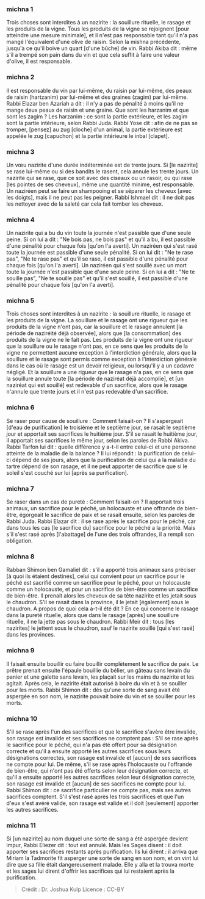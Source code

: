 
### michna 1
Trois choses sont interdites à un nazirite : la souillure rituelle, le rasage et les produits de la vigne. Tous les produits de la vigne se rejoignent [pour atteindre une mesure minimale], et il n'est pas responsable tant qu'il n'a pas mangé l'équivalent d'une olive de raisin. Selon la mishna précédente, jusqu'à ce qu'il boive un quart [d'une bûche] de vin. Rabbi Akiba dit : même s'il a trempé son pain dans du vin et que cela suffit à faire une valeur d'olive, il est responsable.

### michna 2
Il est responsable du vin par lui-même, du raisin par lui-même, des peaux de raisin (hartzanim) par lui-même et des graines (zagim) par lui-même. Rabbi Elazar ben Azariah a dit : il n'y a pas de pénalité à moins qu'il ne mange deux peaux de raisin et une graine. Que sont les harzanim et que sont les zagim ? Les harzanim : ce sont la partie extérieure, et les zagim sont la partie intérieure, selon Rabbi Juda. Rabbi Yose dit : afin de ne pas se tromper, [pensez] au zug [cloche] d'un animal, la partie extérieure est appelée le zug [capuchon] et la partie intérieure le inbal [clapet].

### michna 3
Un vœu nazirite d'une durée indéterminée est de trente jours. Si [le nazirite] se rase lui-même ou si des bandits le rasent, cela annule les trente jours. Un nazirite qui se rase, que ce soit avec des ciseaux ou un rasoir, ou qui rase [les pointes de ses cheveux], même une quantité minime, est responsable. Un naziréen peut se faire un shampooing et se séparer les cheveux [avec les doigts], mais il ne peut pas les peigner. Rabbi Ishmael dit : il ne doit pas les nettoyer avec de la saleté car cela fait tomber les cheveux.

### michna 4
Un nazirite qui a bu du vin toute la journée n'est passible que d'une seule peine. Si on lui a dit : "Ne bois pas, ne bois pas" et qu'il a bu, il est passible d'une pénalité pour chaque fois [qu'on l'a averti]. Un naziréen qui s'est rasé toute la journée est passible d'une seule pénalité. Si on lui dit : "Ne te rase pas", "Ne te rase pas" et qu'il se rase, il est passible d'une pénalité pour chaque fois [qu'on l'a averti]. Un naziréen qui s'est souillé avec un mort toute la journée n'est passible que d'une seule peine. Si on lui a dit : "Ne te souille pas", "Ne te souille pas" et qu'il s'est souillé, il est passible d'une pénalité pour chaque fois [qu'on l'a averti].

### michna 5
Trois choses sont interdites à un nazirite : la souillure rituelle, le rasage et les produits de la vigne. La souillure et le rasage ont une rigueur que les produits de la vigne n'ont pas, car la souillure et le rasage annulent [la période de naziréité déjà observée], alors que [la consommation] des produits de la vigne ne le fait pas. Les produits de la vigne ont une rigueur que la souillure ou le rasage n'ont pas, en ce sens que les produits de la vigne ne permettent aucune exception à l'interdiction générale, alors que la souillure et le rasage sont permis comme exception à l'interdiction générale dans le cas où le rasage est un devoir religieux, ou lorsqu'il y a un cadavre négligé. Et la souillure a une rigueur que le rasage n'a pas, en ce sens que la souillure annule toute [la période de naziréat déjà accomplie], et [un naziréat qui est souillé] est redevable d'un sacrifice, alors que le rasage n'annule que trente jours et il n'est pas redevable d'un sacrifice.

### michna 6
Se raser pour cause de souillure :  Comment faisait-on ? Il s'aspergeait [d'eau de purification] le troisième et le septième jour, se rasait le septième jour et apportait ses sacrifices le huitième jour. S'il se rasait le huitième jour, il apportait ses sacrifices le même jour, selon les paroles de Rabbi Akiva. Rabbi Tarfon lui dit : quelle différence y a-t-il entre celui-ci et une personne atteinte de la maladie de la balance ? Il lui répondit : la purification de celui-ci dépend de ses jours, alors que la purification de celui qui a la maladie du tartre dépend de son rasage, et il ne peut apporter de sacrifice que si le soleil s'est couché sur lui [après sa purification].

### michna 7
Se raser dans un cas de pureté : Comment faisait-on ? Il apportait trois animaux, un sacrifice pour le péché, un holocauste et une offrande de bien-être, égorgeait le sacrifice de paix et se rasait ensuite, selon les paroles de Rabbi Juda. Rabbi Elazar dit : il se rase après le sacrifice pour le péché, car dans tous les cas [le sacrifice du] sacrifice pour le péché a la priorité. Mais s'il s'est rasé après [l'abattage] de l'une des trois offrandes, il a rempli son obligation.

### michna 8
Rabban Shimon ben Gamaliel dit : s'il a apporté trois animaux sans préciser [à quoi ils étaient destinés], celui qui convient pour un sacrifice pour le péché est sacrifié comme un sacrifice pour le péché, pour un holocauste comme un holocauste, et pour un sacrifice de bien-être comme un sacrifice de bien-être. Il prenait alors les cheveux de sa tête nazirite et les jetait sous le chaudron. S'il se rasait dans la province, il le jetait [également] sous le chaudron. A propos de quoi cela a-t-il été dit ? En ce qui concerne le rasage dans la pureté rituelle, alors que dans le rasage [après] une souillure rituelle, il ne la jette pas sous le chaudron. Rabbi Meir dit : tous [les nazirites] le jettent sous le chaudron, sauf le nazirite souillé [qui s'est rasé] dans les provinces.

### michna 9
Il faisait ensuite bouillir ou faire bouillir complètement le sacrifice de paix. Le prêtre prenait ensuite l'épaule bouillie du bélier, un gâteau sans levain du panier et une galette sans levain, les plaçait sur les mains du nazirite et les agitait. Après cela, le nazirite était autorisé à boire du vin et à se souiller pour les morts. Rabbi Shimon dit : dès qu'une sorte de sang avait été aspergée en son nom, le nazirite pouvait boire du vin et se souiller pour les morts.

### michna 10
S'il se rase après l'un des sacrifices et que le sacrifice s'avère être invalide, son rasage est invalide et ses sacrifices ne comptent pas : S'il se rase après le sacrifice pour le péché, qui n'a pas été offert pour sa désignation correcte et qu'il a ensuite apporté les autres sacrifices sous leurs désignations correctes, son rasage est invalide et [aucun] de ses sacrifices ne compte pour lui. De même, s'il se rase après l'holocauste ou l'offrande de bien-être, qui n'ont pas été offerts selon leur désignation correcte, et qu'il a ensuite apporté les autres sacrifices selon leur désignation correcte, son rasage est invalide et [aucun] de ses sacrifices ne compte pour lui. Rabbi Shimon dit : ce sacrifice particulier ne compte pas, mais ses autres sacrifices comptent. S'il s'est rasé après les trois sacrifices et que l'un d'eux s'est avéré valide, son rasage est valide et il doit [seulement] apporter les autres sacrifices.

### michna 11
Si [un nazirite] au nom duquel une sorte de sang a été aspergée devient impur, Rabbi Eliezer dit : tout est annulé. Mais les Sages disent : il doit apporter ses sacrifices restants après purification. Ils lui dirent : il arriva que Miriam la Tadmorite fit asperger une sorte de sang en son nom, et on vint lui dire que sa fille était dangereusement malade. Elle y alla et la trouva morte et les sages lui dirent d'offrir les sacrifices qui lui restaient après la purification.

>Crédit : Dr. Joshua Kulp
>Licence : CC-BY